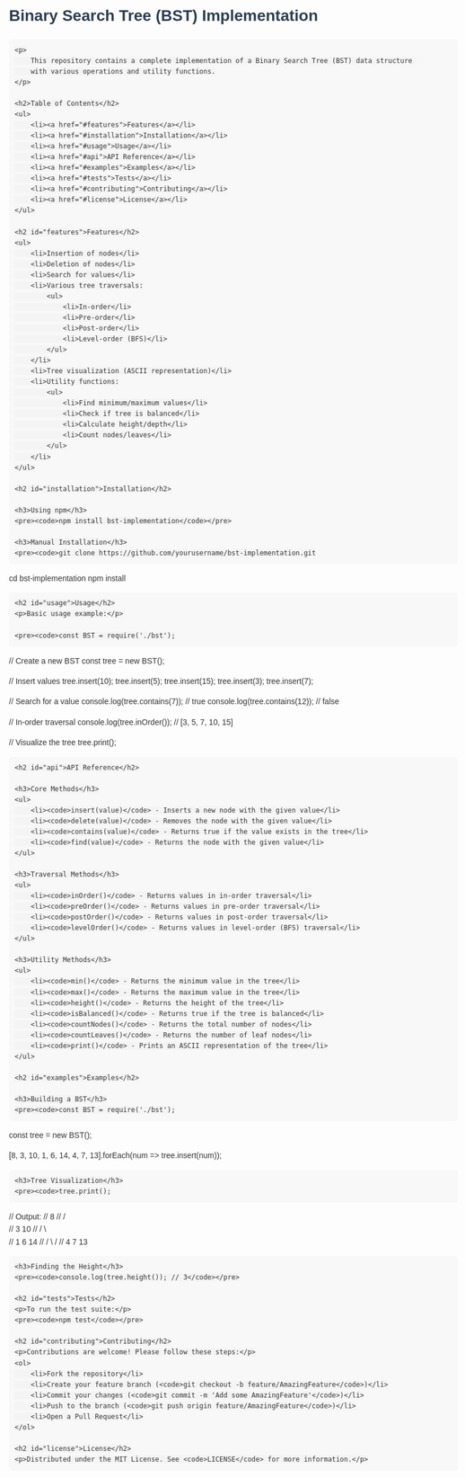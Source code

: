 <!DOCTYPE html>
<html>
<head>
    <meta charset="UTF-8">
    <title>Binary Search Tree (BST) Implementation</title>
    <style>
        body {
            font-family: Arial, sans-serif;
            line-height: 1.6;
            max-width: 800px;
            margin: 0 auto;
            padding: 20px;
            color: #333;
        }
        h1, h2, h3 {
            color: #2c3e50;
        }
        code {
            background-color: #f4f4f4;
            padding: 2px 5px;
            border-radius: 3px;
            font-family: monospace;
        }
        pre {
            background-color: #f8f8f8;
            padding: 10px;
            border-radius: 5px;
            overflow-x: auto;
        }
        .highlight {
            background-color: #fffde7;
            padding: 2px 5px;
        }
    </style>
</head>
<body>
    <h1>Binary Search Tree (BST) Implementation</h1>
    
    <p>
        This repository contains a complete implementation of a Binary Search Tree (BST) data structure 
        with various operations and utility functions.
    </p>
    
    <h2>Table of Contents</h2>
    <ul>
        <li><a href="#features">Features</a></li>
        <li><a href="#installation">Installation</a></li>
        <li><a href="#usage">Usage</a></li>
        <li><a href="#api">API Reference</a></li>
        <li><a href="#examples">Examples</a></li>
        <li><a href="#tests">Tests</a></li>
        <li><a href="#contributing">Contributing</a></li>
        <li><a href="#license">License</a></li>
    </ul>
    
    <h2 id="features">Features</h2>
    <ul>
        <li>Insertion of nodes</li>
        <li>Deletion of nodes</li>
        <li>Search for values</li>
        <li>Various tree traversals:
            <ul>
                <li>In-order</li>
                <li>Pre-order</li>
                <li>Post-order</li>
                <li>Level-order (BFS)</li>
            </ul>
        </li>
        <li>Tree visualization (ASCII representation)</li>
        <li>Utility functions:
            <ul>
                <li>Find minimum/maximum values</li>
                <li>Check if tree is balanced</li>
                <li>Calculate height/depth</li>
                <li>Count nodes/leaves</li>
            </ul>
        </li>
    </ul>
    
    <h2 id="installation">Installation</h2>
    
    <h3>Using npm</h3>
    <pre><code>npm install bst-implementation</code></pre>
    
    <h3>Manual Installation</h3>
    <pre><code>git clone https://github.com/yourusername/bst-implementation.git
cd bst-implementation
npm install</code></pre>
    
    <h2 id="usage">Usage</h2>
    <p>Basic usage example:</p>
    
    <pre><code>const BST = require('./bst');

// Create a new BST
const tree = new BST();

// Insert values
tree.insert(10);
tree.insert(5);
tree.insert(15);
tree.insert(3);
tree.insert(7);

// Search for a value
console.log(tree.contains(7)); // true
console.log(tree.contains(12)); // false

// In-order traversal
console.log(tree.inOrder()); // [3, 5, 7, 10, 15]

// Visualize the tree
tree.print();</code></pre>
    
    <h2 id="api">API Reference</h2>
    
    <h3>Core Methods</h3>
    <ul>
        <li><code>insert(value)</code> - Inserts a new node with the given value</li>
        <li><code>delete(value)</code> - Removes the node with the given value</li>
        <li><code>contains(value)</code> - Returns true if the value exists in the tree</li>
        <li><code>find(value)</code> - Returns the node with the given value</li>
    </ul>
    
    <h3>Traversal Methods</h3>
    <ul>
        <li><code>inOrder()</code> - Returns values in in-order traversal</li>
        <li><code>preOrder()</code> - Returns values in pre-order traversal</li>
        <li><code>postOrder()</code> - Returns values in post-order traversal</li>
        <li><code>levelOrder()</code> - Returns values in level-order (BFS) traversal</li>
    </ul>
    
    <h3>Utility Methods</h3>
    <ul>
        <li><code>min()</code> - Returns the minimum value in the tree</li>
        <li><code>max()</code> - Returns the maximum value in the tree</li>
        <li><code>height()</code> - Returns the height of the tree</li>
        <li><code>isBalanced()</code> - Returns true if the tree is balanced</li>
        <li><code>countNodes()</code> - Returns the total number of nodes</li>
        <li><code>countLeaves()</code> - Returns the number of leaf nodes</li>
        <li><code>print()</code> - Prints an ASCII representation of the tree</li>
    </ul>
    
    <h2 id="examples">Examples</h2>
    
    <h3>Building a BST</h3>
    <pre><code>const BST = require('./bst');
const tree = new BST();

[8, 3, 10, 1, 6, 14, 4, 7, 13].forEach(num => tree.insert(num));</code></pre>
    
    <h3>Tree Visualization</h3>
    <pre><code>tree.print();

// Output:
//       8
//     /   \
//    3     10
//   / \      \
//  1   6     14
//     / \    /
//    4   7 13</code></pre>
    
    <h3>Finding the Height</h3>
    <pre><code>console.log(tree.height()); // 3</code></pre>
    
    <h2 id="tests">Tests</h2>
    <p>To run the test suite:</p>
    <pre><code>npm test</code></pre>
    
    <h2 id="contributing">Contributing</h2>
    <p>Contributions are welcome! Please follow these steps:</p>
    <ol>
        <li>Fork the repository</li>
        <li>Create your feature branch (<code>git checkout -b feature/AmazingFeature</code>)</li>
        <li>Commit your changes (<code>git commit -m 'Add some AmazingFeature'</code>)</li>
        <li>Push to the branch (<code>git push origin feature/AmazingFeature</code>)</li>
        <li>Open a Pull Request</li>
    </ol>
    
    <h2 id="license">License</h2>
    <p>Distributed under the MIT License. See <code>LICENSE</code> for more information.</p>
</body>
</html>
